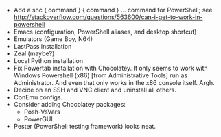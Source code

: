 * Add a shc { command } { command } ... command for PowerShell; see http://stackoverflow.com/questions/563600/can-i-get-to-work-in-powershell
* Emacs (configuration, PowerShell aliases, and desktop shortcut)
* Emulators (Game Boy, N64)
* LastPass installation
* Zeal (maybe?)
* Local Python installation
* Fix Powertab installation with Chocolatey. It only seems to work with Windows Powershell (x86) [from Administrative Tools] run as Administrator. And even that only works in the x86 console itself. Argh.
* Decide on an SSH and VNC client and uninstall all others.
* ConEmu configs.
* Consider adding Chocolatey packages:
    * Posh-VsVars
    * PowerGUI
* Pester (PowerShell testing framework) looks neat.
